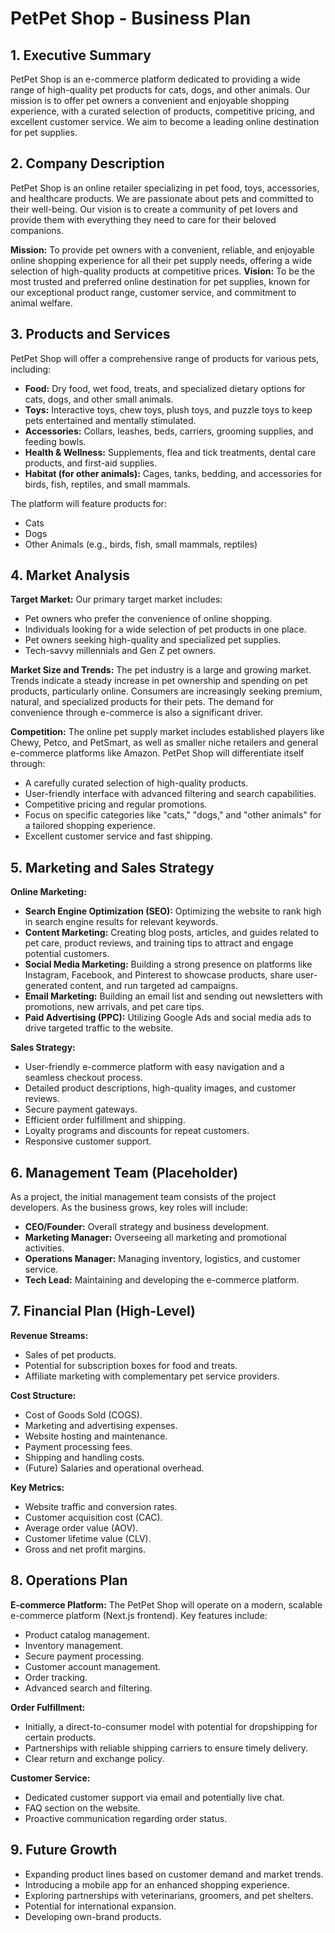 # PetPet Shop - Business Plan

## 1. Executive Summary

PetPet Shop is an e-commerce platform dedicated to providing a wide range of high-quality pet products for cats, dogs, and other animals. Our mission is to offer pet owners a convenient and enjoyable shopping experience, with a curated selection of products, competitive pricing, and excellent customer service. We aim to become a leading online destination for pet supplies.

## 2. Company Description

PetPet Shop is an online retailer specializing in pet food, toys, accessories, and healthcare products. We are passionate about pets and committed to their well-being. Our vision is to create a community of pet lovers and provide them with everything they need to care for their beloved companions.

**Mission:** To provide pet owners with a convenient, reliable, and enjoyable online shopping experience for all their pet supply needs, offering a wide selection of high-quality products at competitive prices.
**Vision:** To be the most trusted and preferred online destination for pet supplies, known for our exceptional product range, customer service, and commitment to animal welfare.

## 3. Products and Services

PetPet Shop will offer a comprehensive range of products for various pets, including:

*   **Food:** Dry food, wet food, treats, and specialized dietary options for cats, dogs, and other small animals.
*   **Toys:** Interactive toys, chew toys, plush toys, and puzzle toys to keep pets entertained and mentally stimulated.
*   **Accessories:** Collars, leashes, beds, carriers, grooming supplies, and feeding bowls.
*   **Health & Wellness:** Supplements, flea and tick treatments, dental care products, and first-aid supplies.
*   **Habitat (for other animals):** Cages, tanks, bedding, and accessories for birds, fish, reptiles, and small mammals.

The platform will feature products for:
*   Cats
*   Dogs
*   Other Animals (e.g., birds, fish, small mammals, reptiles)

## 4. Market Analysis

**Target Market:**
Our primary target market includes:
*   Pet owners who prefer the convenience of online shopping.
*   Individuals looking for a wide selection of pet products in one place.
*   Pet owners seeking high-quality and specialized pet supplies.
*   Tech-savvy millennials and Gen Z pet owners.

**Market Size and Trends:**
The pet industry is a large and growing market. Trends indicate a steady increase in pet ownership and spending on pet products, particularly online. Consumers are increasingly seeking premium, natural, and specialized products for their pets. The demand for convenience through e-commerce is also a significant driver.

**Competition:**
The online pet supply market includes established players like Chewy, Petco, and PetSmart, as well as smaller niche retailers and general e-commerce platforms like Amazon.
PetPet Shop will differentiate itself through:
*   A carefully curated selection of high-quality products.
*   User-friendly interface with advanced filtering and search capabilities.
*   Competitive pricing and regular promotions.
*   Focus on specific categories like "cats," "dogs," and "other animals" for a tailored shopping experience.
*   Excellent customer service and fast shipping.

## 5. Marketing and Sales Strategy

**Online Marketing:**
*   **Search Engine Optimization (SEO):** Optimizing the website to rank high in search engine results for relevant keywords.
*   **Content Marketing:** Creating blog posts, articles, and guides related to pet care, product reviews, and training tips to attract and engage potential customers.
*   **Social Media Marketing:** Building a strong presence on platforms like Instagram, Facebook, and Pinterest to showcase products, share user-generated content, and run targeted ad campaigns.
*   **Email Marketing:** Building an email list and sending out newsletters with promotions, new arrivals, and pet care tips.
*   **Paid Advertising (PPC):** Utilizing Google Ads and social media ads to drive targeted traffic to the website.

**Sales Strategy:**
*   User-friendly e-commerce platform with easy navigation and a seamless checkout process.
*   Detailed product descriptions, high-quality images, and customer reviews.
*   Secure payment gateways.
*   Efficient order fulfillment and shipping.
*   Loyalty programs and discounts for repeat customers.
*   Responsive customer support.

## 6. Management Team (Placeholder)

As a project, the initial management team consists of the project developers. As the business grows, key roles will include:
*   **CEO/Founder:** Overall strategy and business development.
*   **Marketing Manager:** Overseeing all marketing and promotional activities.
*   **Operations Manager:** Managing inventory, logistics, and customer service.
*   **Tech Lead:** Maintaining and developing the e-commerce platform.

## 7. Financial Plan (High-Level)

**Revenue Streams:**
*   Sales of pet products.
*   Potential for subscription boxes for food and treats.
*   Affiliate marketing with complementary pet service providers.

**Cost Structure:**
*   Cost of Goods Sold (COGS).
*   Marketing and advertising expenses.
*   Website hosting and maintenance.
*   Payment processing fees.
*   Shipping and handling costs.
*   (Future) Salaries and operational overhead.

**Key Metrics:**
*   Website traffic and conversion rates.
*   Customer acquisition cost (CAC).
*   Average order value (AOV).
*   Customer lifetime value (CLV).
*   Gross and net profit margins.

## 8. Operations Plan

**E-commerce Platform:**
The PetPet Shop will operate on a modern, scalable e-commerce platform (Next.js frontend). Key features include:
*   Product catalog management.
*   Inventory management.
*   Secure payment processing.
*   Customer account management.
*   Order tracking.
*   Advanced search and filtering.

**Order Fulfillment:**
*   Initially, a direct-to-consumer model with potential for dropshipping for certain products.
*   Partnerships with reliable shipping carriers to ensure timely delivery.
*   Clear return and exchange policy.

**Customer Service:**
*   Dedicated customer support via email and potentially live chat.
*   FAQ section on the website.
*   Proactive communication regarding order status.

## 9. Future Growth

*   Expanding product lines based on customer demand and market trends.
*   Introducing a mobile app for an enhanced shopping experience.
*   Exploring partnerships with veterinarians, groomers, and pet shelters.
*   Potential for international expansion.
*   Developing own-brand products.
